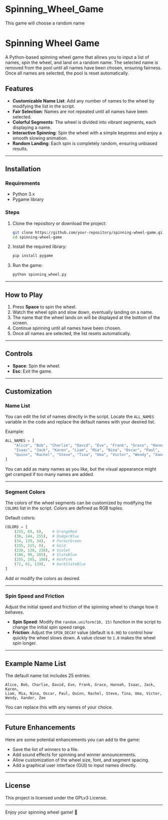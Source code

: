 # Spinning_Wheel_Game
This game will choose a random name

# Spinning Wheel Game

A Python-based spinning wheel game that allows you to input a list of names, spin the wheel, and land on a random name. The selected name is removed from the pool until all names have been chosen, ensuring fairness. Once all names are selected, the pool is reset automatically.

## Features

- **Customizable Name List**: Add any number of names to the wheel by modifying the list in the script.
- **Fair Selection**: Names are not repeated until all names have been selected.
- **Colorful Segments**: The wheel is divided into vibrant segments, each displaying a name.
- **Interactive Spinning**: Spin the wheel with a simple keypress and enjoy a smooth slowing animation.
- **Random Landing**: Each spin is completely random, ensuring unbiased results.

---

## Installation

### Requirements

- Python 3.x
- Pygame library

### Steps

1. Clone the repository or download the project:
   ```bash
   git clone https://github.com/your-repository/spinning-wheel-game.git
   cd spinning-wheel-game
   ```

2. Install the required library:
   ```bash
   pip install pygame
   ```

3. Run the game:
   ```bash
   python spinning_wheel.py
   ```

---

## How to Play

1. Press **Space** to spin the wheel.
2. Watch the wheel spin and slow down, eventually landing on a name.
3. The name that the wheel lands on will be displayed at the bottom of the screen.
4. Continue spinning until all names have been chosen.
5. Once all names are selected, the list resets automatically.

---

## Controls

- **Space**: Spin the wheel.
- **Esc**: Exit the game.

---

## Customization

### Name List

You can edit the list of names directly in the script. Locate the `ALL_NAMES` variable in the code and replace the default names with your desired list.

Example:
```python
ALL_NAMES = [
    "Alice", "Bob", "Charlie", "David", "Eve", "Frank", "Grace", "Hannah",
    "Isaac", "Jack", "Karen", "Liam", "Mia", "Nina", "Oscar", "Paul",
    "Quinn", "Rachel", "Steve", "Tina", "Uma", "Victor", "Wendy", "Xander", "Zoe"
]
```

You can add as many names as you like, but the visual appearance might get cramped if too many names are added.

---

### Segment Colors

The colors of the wheel segments can be customized by modifying the `COLORS` list in the script. Colors are defined as RGB tuples.

Default colors:
```python
COLORS = [
    (255, 69, 0),    # OrangeRed
    (30, 144, 255),  # DodgerBlue
    (34, 139, 34),   # ForestGreen
    (255, 215, 0),   # Gold
    (238, 130, 238), # Violet
    (106, 90, 205),  # SlateBlue
    (255, 105, 180), # HotPink
    (72, 61, 139),   # DarkSlateBlue
]
```

Add or modify the colors as desired.

---

### Spin Speed and Friction

Adjust the initial speed and friction of the spinning wheel to change how it behaves.

- **Spin Speed**: Modify the `random.uniform(10, 15)` function in the script to change the initial spin speed range.
- **Friction**: Adjust the `SPIN_DECAY` value (default is `0.98`) to control how quickly the wheel slows down. A value closer to `1.0` makes the wheel spin longer.

---

## Example Name List

The default name list includes 25 entries:
```
Alice, Bob, Charlie, David, Eve, Frank, Grace, Hannah, Isaac, Jack, Karen,
Liam, Mia, Nina, Oscar, Paul, Quinn, Rachel, Steve, Tina, Uma, Victor,
Wendy, Xander, Zoe
```

You can replace this with any names of your choice.

---

## Future Enhancements

Here are some potential enhancements you can add to the game:

- Save the list of winners to a file.
- Add sound effects for spinning and winner announcements.
- Allow customization of the wheel size, font, and segment spacing.
- Add a graphical user interface (GUI) to input names directly.

---

## License

This project is licensed under the GPLv3 License.

---

Enjoy your spinning wheel game! 🎉


